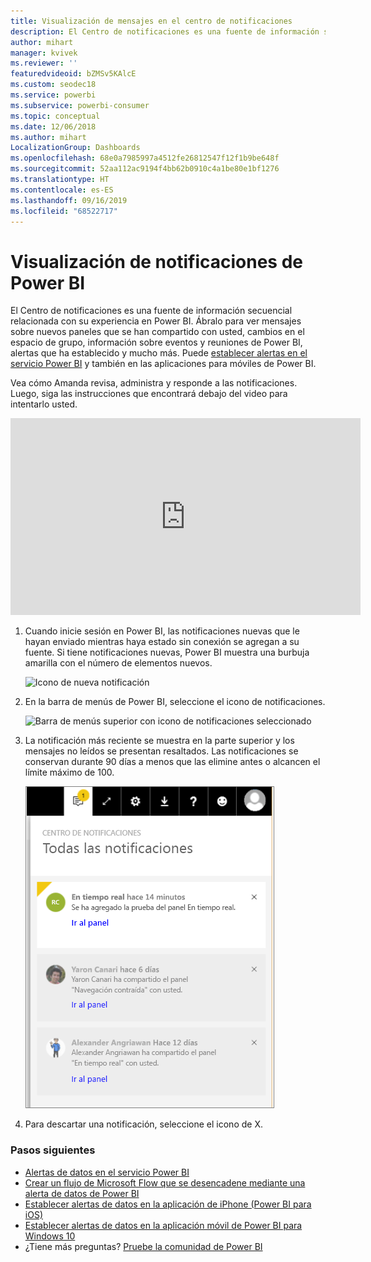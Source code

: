 ```yaml
---
title: Visualización de mensajes en el centro de notificaciones
description: El Centro de notificaciones es una fuente de información secuencial relacionada con su experiencia en Power BI.
author: mihart
manager: kvivek
ms.reviewer: ''
featuredvideoid: bZMSv5KAlcE
ms.custom: seodec18
ms.service: powerbi
ms.subservice: powerbi-consumer
ms.topic: conceptual
ms.date: 12/06/2018
ms.author: mihart
LocalizationGroup: Dashboards
ms.openlocfilehash: 68e0a7985997a4512fe26812547f12f1b9be648f
ms.sourcegitcommit: 52aa112ac9194f4bb62b0910c4a1be80e1bf1276
ms.translationtype: HT
ms.contentlocale: es-ES
ms.lasthandoff: 09/16/2019
ms.locfileid: "68522717"
---
```

# <a name="view-power-bi-notifications"></a>Visualización de notificaciones de Power BI
El Centro de notificaciones es una fuente de información secuencial relacionada con su experiencia en Power BI. Ábralo para ver mensajes sobre nuevos paneles que se han compartido con usted, cambios en el espacio de grupo, información sobre eventos y reuniones de Power BI, alertas que ha establecido y mucho más. Puede [establecer alertas en el servicio Power BI](../service-set-data-alerts.md) y también en las aplicaciones para móviles de Power BI.

Vea cómo Amanda revisa, administra y responde a las notificaciones. Luego, siga las instrucciones que encontrará debajo del video para intentarlo usted.

<iframe width="560" height="315" src="https://www.youtube.com/embed/bZMSv5KAlcE" frameborder="0" allowfullscreen></iframe>


1. Cuando inicie sesión en Power BI, las notificaciones nuevas que le hayan enviado mientras haya estado sin conexión se agregan a su fuente. Si tiene notificaciones nuevas, Power BI muestra una burbuja amarilla con el número de elementos nuevos.
   
   ![Icono de nueva notificación](./media/end-user-notification-center/power-bi-new-notification.png)
2. En la barra de menús de Power BI, seleccione el icono de notificaciones.
   
   ![Barra de menús superior con icono de notificaciones seleccionado](./media/end-user-notification-center/power-bi-notifications-icon.png)
3. La notificación más reciente se muestra en la parte superior y los mensajes no leídos se presentan resaltados. Las notificaciones se conservan durante 90 días a menos que las elimine antes o alcancen el límite máximo de 100.
   
   ![Centro de notificaciones](./media/end-user-notification-center/power-bi-notifications.png)
4. Para descartar una notificación, seleccione el icono de X.

### <a name="next-steps"></a>Pasos siguientes
* [Alertas de datos en el servicio Power BI](../service-set-data-alerts.md)
* [Crear un flujo de Microsoft Flow que se desencadene mediante una alerta de datos de Power BI](../service-flow-integration.md)
* [Establecer alertas de datos en la aplicación de iPhone (Power BI para iOS)](mobile/mobile-set-data-alerts-in-the-mobile-apps.md)
* [Establecer alertas de datos en la aplicación móvil de Power BI para Windows 10](mobile/mobile-set-data-alerts-in-the-mobile-apps.md)
* ¿Tiene más preguntas? [Pruebe la comunidad de Power BI](http://community.powerbi.com/)

